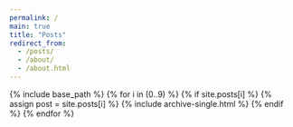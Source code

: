 ```yaml
---
permalink: /
main: true
title: "Posts"
redirect_from: 
  - /posts/
  - /about/
  - /about.html
---
```

{% include base_path %}
{% for i in (0..9) %}
  {% if site.posts[i] %}
    {% assign post = site.posts[i] %}
    {% include archive-single.html %}
  {% endif %}
{% endfor %}
